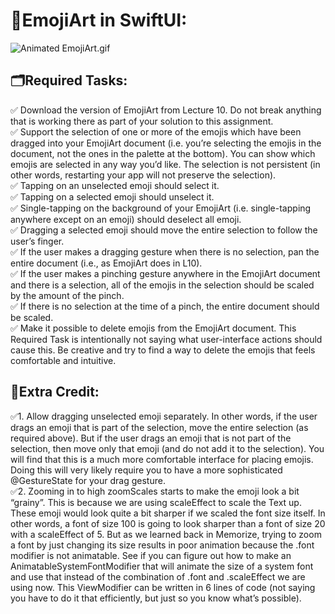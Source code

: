  # 📱EmojiArt in SwiftUI:

![Animated EmojiArt.gif](EmojiArt.gif)

## 🗂Required Tasks:

✅ Download the version of EmojiArt from Lecture 10. Do not break anything that is working there as part of your solution to this assignment. <br />
✅ Support the selection of one or more of the emojis which have been dragged into your EmojiArt document (i.e. you’re selecting the emojis in the document, not the ones in the palette at the bottom). You can show which emojis are selected in any way you’d like. The selection is not persistent (in other words, restarting your app will not preserve the selection). <br />
✅ Tapping on an unselected emoji should select it. <br />
✅ Tapping on a selected emoji should unselect it. <br />
✅ Single-tapping on the background of your EmojiArt (i.e. single-tapping anywhere except on an emoji) should deselect all emoji. <br />
✅ Dragging a selected emoji should move the entire selection to follow the user’s finger. <br />
✅ If the user makes a dragging gesture when there is no selection, pan the entire document (i.e., as EmojiArt does in L10). <br />
✅ If the user makes a pinching gesture anywhere in the EmojiArt document and there is a selection, all of the emojis in the selection should be scaled by the amount of the pinch. <br />
✅ If there is no selection at the time of a pinch, the entire document should be scaled. <br />
✅ Make it possible to delete emojis from the EmojiArt document. This Required Task is intentionally not saying what user-interface actions should cause this. Be creative and try to find a way to delete the emojis that feels comfortable and intuitive. <br />

## 📎Extra Credit:

✅1. Allow dragging unselected emoji separately. In other words, if the user drags an emoji that is part of the selection, move the entire selection (as required above). But if the user drags an emoji that is not part of the selection, then move only that emoji (and do not add it to the selection). You will find that this is a much more comfortable interface for placing emojis. Doing this will very likely require you to have a more sophisticated @GestureState for your drag gesture. <br />
✅2. Zooming in to high zoomScales starts to make the emoji look a bit “grainy”. This is because we are using scaleEffect to scale the Text up. These emoji would look quite a bit sharper if we scaled the font size itself. In other words, a font of size 100 is going to look sharper than a font of size 20 with a scaleEffect of 5. But as we learned back in Memorize, trying to zoom a font by just changing its size results in poor animation because the .font modifier is not animatable. See if you can figure out how to make an AnimatableSystemFontModifier that will animate the size of a system font and use that instead of the combination of .font and .scaleEffect we are using now. This ViewModifier can be written in 6 lines of code (not saying you have to do it that efficiently, but just so you know what’s possible). <br />
